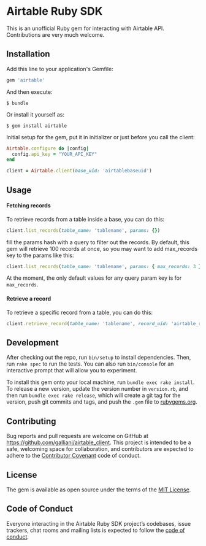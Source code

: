 # Airtable Ruby SDK

This is an unofficial Ruby gem for interacting with Airtable API. Contributions are very much welcome.

## Installation

Add this line to your application's Gemfile:

```ruby
gem 'airtable'
```

And then execute:

    $ bundle

Or install it yourself as:

    $ gem install airtable

Initial setup for the gem, put it in initializer or just before you call the client:

```ruby
Airtable.configure do |config|
  config.api_key = "YOUR_API_KEY"
end

client = Airtable.client(base_uid: 'airtablebaseuid')
```


## Usage

#### Fetching records

To retrieve records from a table inside a base, you can do this:

```ruby
client.list_records(table_name: 'tablename', params: {})
```

fill the params hash with a query to filter out the records. By default, this gem will retrieve 100 records at once, so you may want to add max_records key to the params like this: 

```ruby
client.list_records(table_name: 'tablename', params: { max_records: 3 })
```

At the moment, the only default values for any query param key is for ```max_records```.


#### Retrieve a record

To retrieve a specific record from a table, you can do this:

```ruby
client.retrieve_record(table_name: 'tablename', record_uid: 'airtable_record_uid')
```


## Development

After checking out the repo, run `bin/setup` to install dependencies. Then, run `rake spec` to run the tests. You can also run `bin/console` for an interactive prompt that will allow you to experiment.

To install this gem onto your local machine, run `bundle exec rake install`. To release a new version, update the version number in `version.rb`, and then run `bundle exec rake release`, which will create a git tag for the version, push git commits and tags, and push the `.gem` file to [rubygems.org](https://rubygems.org).

## Contributing

Bug reports and pull requests are welcome on GitHub at https://github.com/galliani/airtable_client. This project is intended to be a safe, welcoming space for collaboration, and contributors are expected to adhere to the [Contributor Covenant](http://contributor-covenant.org) code of conduct.

## License

The gem is available as open source under the terms of the [MIT License](https://opensource.org/licenses/MIT).

## Code of Conduct

Everyone interacting in the Airtable Ruby SDK project’s codebases, issue trackers, chat rooms and mailing lists is expected to follow the [code of conduct](https://github.com/galliani/airtable_client/blob/master/CODE_OF_CONDUCT.md).
